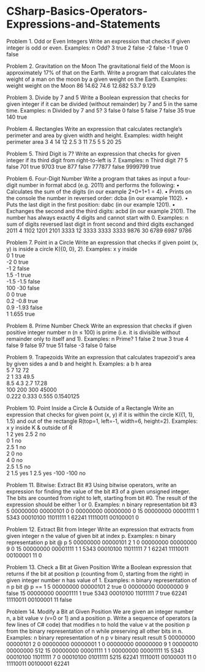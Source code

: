 # CSharp-Basics-Operators-Expressions-and-Statements

Problem 1.	Odd or Even Integers
Write an expression that checks if given integer is odd or even. Examples:
n	Odd?
3	true
2	false
-2	false
-1	true
0	false

Problem 2.	Gravitation on the Moon
The gravitational field of the Moon is approximately 17% of that on the Earth. Write a program that calculates the weight of a man on the moon by a given weight on the Earth. Examples:
weight	weight on the Moon
86	14.62
74.6	12.682
53.7	9.129

Problem 3.	Divide by 7 and 5
Write a Boolean expression that checks for given integer if it can be divided (without remainder) by 7 and 5 in the same time. Examples:
n	Divided by 7 and 5?
3	false
0	false
5	false
7	false
35	true
140	true

Problem 4.	Rectangles
Write an expression that calculates rectangle’s perimeter and area by given width and height. Examples:
width	height	perimeter	area
3	4	14	12
2.5	3	11	7.5
5	5	20	25

Problem 5.	Third Digit is 7?
Write an expression that checks for given integer if its third digit from right-to-left is 7. Examples:
n	Third digit 7?
5	false
701	true
9703	true
877	false
777877	false
9999799	true

Problem 6.	Four-Digit Number
Write a program that takes as input a four-digit number in format abcd (e.g. 2011) and performs the following:
•	Calculates the sum of the digits (in our example 2+0+1+1 = 4).
•	Prints on the console the number in reversed order: dcba (in our example 1102).
•	Puts the last digit in the first position: dabc (in our example 1201).
•	Exchanges the second and the third digits: acbd (in our example 2101).
The number has always exactly 4 digits and cannot start with 0. Examples:
n	sum of digits	reversed	last digit in front	second and third digits exchanged
2011	4	1102	1201	2101
3333	12	3333	3333	3333
9876	30	6789	6987	9786

Problem 7.	Point in a Circle
Write an expression that checks if given point (x,  y) is inside a circle K({0, 0}, 2). Examples:
x	y	inside	 
0	1	true	
-2	0	true	
-1	2	false	
1.5	-1	true	
-1.5	-1.5	false	
100	-30	false	
0	0	true	
0.2	-0.8	true	
0.9	-1.93	false	
1	1.655	true	

Problem 8.	Prime Number Check
Write an expression that checks if given positive integer number n (n ≤ 100) is prime (i.e. it is divisible without remainder only to itself and 1). Examples:
n	Prime?
1	false
2	true
3	true
4	false
9	false
97	true
51	false
-3	false
0	false

Problem 9.	Trapezoids
Write an expression that calculates trapezoid's area by given sides a and b and height h. Examples:
a	b	h	area	 
5	7	12	72	
2	1	33	49.5	
8.5	4.3	2.7	17.28	
100	200	300	45000	
0.222	0.333	0.555	0.1540125	

Problem 10.	Point Inside a Circle & Outside of a Rectangle
Write an expression that checks for given point (x, y) if it is within the circle K({1, 1}, 1.5) and out of the rectangle R(top=1, left=-1, width=6, height=2). Examples:
x	y	inside K & outside of R	 
1	2	yes	
2.5	2	no	
0	1	no	
2.5	1	no	
2	0	no	
4	0	no	
2.5	1.5	no	
2	1.5	yes	
1	2.5	yes	
-100	-100	no	

Problem 11.	Bitwise: Extract Bit #3
Using bitwise operators, write an expression for finding the value of the bit #3 of a given unsigned integer. The bits are counted from right to left, starting from bit #0. The result of the expression should be either 1 or 0. Examples:
n	binary representation	bit #3
5	00000000 00000101	0
0	00000000 00000000	0
15	00000000 00001111	1
5343	00010100 11011111	1
62241	11110011 00100001	0

Problem 12.	Extract Bit from Integer
Write an expression that extracts from given integer n the value of given bit at index p. Examples:
n	binary representation	p	bit @ p
5	00000000 00000101	2	1
0	00000000 00000000	9	0
15	00000000 00001111	1	1
5343	00010100 11011111	7	1
62241	11110011 00100001	11	0

Problem 13.	Check a Bit at Given Position
Write a Boolean expression that returns if the bit at position p (counting from 0, starting from the right) in given integer number n has value of 1. Examples:
n	binary representation of n	p	bit @ p == 1
5	00000000 00000101	2	true
0	00000000 00000000	9	false
15	00000000 00001111	1	true
5343	00010100 11011111	7	true
62241	11110011 00100001	11	false

Problem 14.	Modify a Bit at Given Position
We are given an integer number n, a bit value v (v=0 or 1) and a position p. Write a sequence of operators (a few lines of C# code) that modifies n to hold the value v at the position p from the binary representation of n while preserving all other bits in n. Examples:
n	binary representation of n	p	v	binary result	result
5	00000000 00000101	2	0	00000000 00000001	1
0	00000000 00000000	9	1	00000010 00000000	512
15	00000000 00001111	1	1	00000000 00001111	15
5343	00010100 11011111	7	0	00010100 01011111	5215
62241	11110011 00100001	11	0	11110011 00100001	62241

